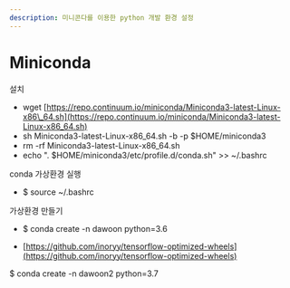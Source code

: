 ```yaml
---
description: 미니콘다를 이용한 python 개발 환경 설정
---
```


# Miniconda

설치 

* wget [https://repo.continuum.io/miniconda/Miniconda3-latest-Linux-x86\_64.sh](https://repo.continuum.io/miniconda/Miniconda3-latest-Linux-x86_64.sh)
* sh Miniconda3-latest-Linux-x86\_64.sh -b -p $HOME/miniconda3
* rm -rf Miniconda3-latest-Linux-x86\_64.sh
* echo ". $HOME/miniconda3/etc/profile.d/conda.sh" &gt;&gt; ~/.bashrc

conda 가상환경 실행

* $ source ~/.bashrc

가상환경 만들기

* $ conda create -n dawoon python=3.6





* [https://github.com/inoryy/tensorflow-optimized-wheels](https://github.com/inoryy/tensorflow-optimized-wheels)

$ conda create -n dawoon2 python=3.7

